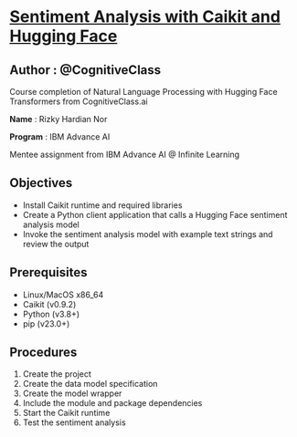 
# [Sentiment Analysis with Caikit and Hugging Face](https://cognitiveclass.ai/courses/course-v1:IBMSkillsNetwork+GPXX0PYAEN+v1?authuser=0)
## **Author** : @CognitiveClass

Course completion of Natural Language Processing with Hugging Face Transformers from CognitiveClass.ai


**Name** : Rizky Hardian Nor

**Program** : IBM Advance AI

Mentee assignment from IBM Advance AI @ Infinite Learning


## Objectives

 -  Install Caikit runtime and required libraries
 -  Create a Python client application that calls a Hugging Face sentiment analysis model
 -  Invoke the sentiment analysis model with example text strings and review the output

## Prerequisites

 -  Linux/MacOS x86_64
 -  Caikit (v0.9.2)
 -  Python (v3.8+)
 -  pip (v23.0+)

## Procedures
1. Create the project
2. Create the data model specification
3. Create the model wrapper
4. Include the module and package dependencies
5. Start the Caikit runtime
6. Test the sentiment analysis
